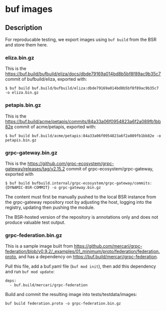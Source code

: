 # buf images

## Description

For reproducable testing, we export images using `buf build` from the BSR and store them here.

### eliza.bin.gz

This is the https://buf.build/bufbuild/eliza/docs/dbde79169a014bd8b5bf8f89ac9b35c7 commit of bufbuild/eliza, exported with:

```
$ buf build buf.build/bufbuild/eliza:dbde79169a014bd8b5bf8f89ac9b35c7 -o eliza.bin.gz
```

### petapis.bin.gz

This is the https://buf.build/acme/petapis/commits/84a33a06f0954823a6f2a089fb1bb82e commit of acme/petapis, exported with:

```
$ buf build buf.build/acme/petapis:84a33a06f0954823a6f2a089fb1bb82e -o petapis.bin.gz
```

### grpc-gateway.bin.gz

This is the https://github.com/grpc-ecosystem/grpc-gateway/releases/tag/v2.15.2 commit of grpc-ecosystem/grpc-gateway, exported with

```
$ buf build bufbuild.internal/grpc-ecosystem/grpc-gateway/commits:{DYNAMIC-BSR-COMMIT} -o grpc-gateway.bin.gz
```

The content must first be manually pushed to the local BSR instance from the grpc-gateway repository root by adjusting
the host, logging into the registry, updating then pushing the module.

The BSR-hosted version of the repository is annotations only and does not produce valuable test output.

### grpc-federation.bin.gz

This is a sample image built from
https://github.com/mercari/grpc-federation/blob/v0.9.2/_examples/01_minimum/proto/federation/federation.proto,
and has a dependency on https://buf.build/mercari/grpc-federation.

Pull this file, add a buf.yaml file (`buf mod init`), then add this dependency and run `buf mod
update`:

```
deps:
  - buf.build/mercari/grpc-federation
```

Build and commit the resulting image into tests/testdata/images:

```
buf build federation.proto -o grpc-federation.bin.gz
```
